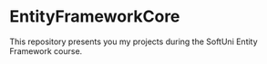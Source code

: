 # EntityFrameworkCore
This repository presents you my projects during  the SoftUni Entity Framework course. 
